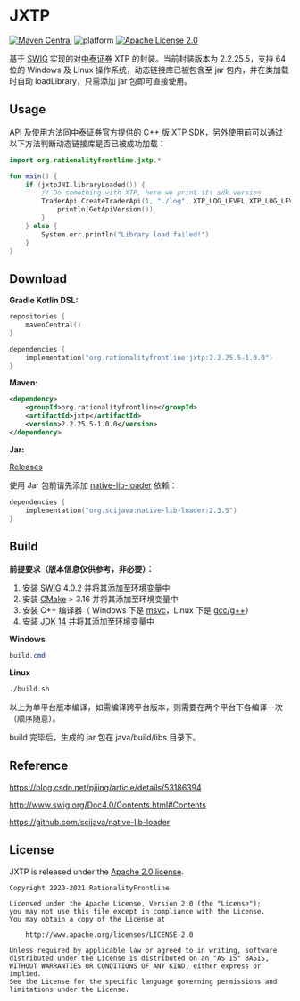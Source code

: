 # JXTP
[![Maven Central](https://img.shields.io/maven-central/v/org.rationalityfrontline/jxtp.svg?label=Maven%20Central)](https://search.maven.org/search?q=g:%22org.rationalityfrontline%22%20AND%20a:%22jxtp%22) ![platform](https://img.shields.io/badge/platform-windows%7Clinux-green) [![Apache License 2.0](https://img.shields.io/github/license/rationalityfrontline/jxtp)](https://github.com/RationalityFrontline/jxtp/blob/master/LICENSE)

基于 [SWIG](http://www.swig.org/) 实现的对[中泰证券](https://xtp.zts.com.cn/) XTP 的封装。当前封装版本为 2.2.25.5，支持 64 位的 Windows 及 Linux 操作系统，动态链接库已被包含至 jar 包内，并在类加载时自动 loadLibrary，只需添加 jar 包即可直接使用。

## Usage

API 及使用方法同中泰证券官方提供的 C++ 版 XTP SDK，另外使用前可以通过以下方法判断动态链接库是否已被成功加载：

```kotlin
import org.rationalityfrontline.jxtp.*

fun main() {
    if (jxtpJNI.libraryLoaded()) {
        // Do something with XTP, here we print its sdk version
        TraderApi.CreateTraderApi(1, "./log", XTP_LOG_LEVEL.XTP_LOG_LEVEL_INFO).apply {
        	println(GetApiVersion())
        }
    } else {
        System.err.println("Library load failed!")
    }
}
```

## Download

**Gradle Kotlin DSL:**

```kotlin
repositories {
    mavenCentral()
}

dependencies {
    implementation("org.rationalityfrontline:jxtp:2.2.25.5-1.0.0")
}
```

**Maven:**

```xml
<dependency>
    <groupId>org.rationalityfrontline</groupId>
    <artifactId>jxtp</artifactId>
    <version>2.2.25.5-1.0.0</version>
</dependency>
```
**Jar:**

[Releases](https://github.com/RationalityFrontline/jxtp/releases)

使用 Jar 包前请先添加 [native-lib-loader](https://github.com/scijava/native-lib-loader) 依赖：
```kotlin
dependencies {
    implementation("org.scijava:native-lib-loader:2.3.5")
}
```

## Build

**前提要求（版本信息仅供参考，非必要）：**

1. 安装 [SWIG](http://www.swig.org/download.html) 4.0.2 并将其添加至环境变量中
2. 安装 [CMake](https://cmake.org/download/) > 3.16 并将其添加至环境变量中
3. 安装 C++ 编译器（ Windows 下是 [msvc](https://visualstudio.microsoft.com/zh-hans/visual-cpp-build-tools/)，Linux 下是 [gcc/g++](https://gcc.gnu.org/)）
4. 安装 [JDK 14](https://jdk.java.net/14/) 并将其添加至环境变量中

**Windows**

```powershell
build.cmd
```

**Linux**

```bash
./build.sh
```
以上为单平台版本编译，如需编译跨平台版本，则需要在两个平台下各编译一次（顺序随意）。

build 完毕后，生成的 jar 包在 java/build/libs 目录下。

## Reference

https://blog.csdn.net/pjjing/article/details/53186394

http://www.swig.org/Doc4.0/Contents.html#Contents

https://github.com/scijava/native-lib-loader

## License

JXTP is released under the [Apache 2.0 license](https://github.com/RationalityFrontline/jxtp/blob/master/LICENSE).

```
Copyright 2020-2021 RationalityFrontline

Licensed under the Apache License, Version 2.0 (the "License");
you may not use this file except in compliance with the License.
You may obtain a copy of the License at

    http://www.apache.org/licenses/LICENSE-2.0

Unless required by applicable law or agreed to in writing, software
distributed under the License is distributed on an "AS IS" BASIS,
WITHOUT WARRANTIES OR CONDITIONS OF ANY KIND, either express or implied.
See the License for the specific language governing permissions and
limitations under the License.
```
